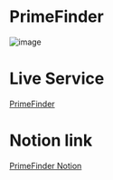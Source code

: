 # PrimeFinder

![image](https://user-images.githubusercontent.com/37949086/116052859-04844200-a6b5-11eb-9afa-263e517ee1b5.png)


# Live Service
[PrimeFinder](https://prime-finder-heroku-app.herokuapp.com/)

# Notion link

[PrimeFinder Notion](https://www.notion.so/Ruby-on-Rails-5e7eb8660e524520bb9348dbfcd788bb)

